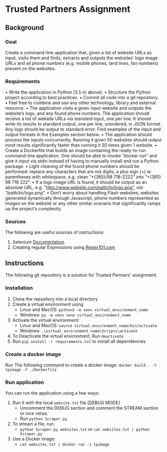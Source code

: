 # Trusted Partners Assignment

## Background

### Goal

Create a command-line application that, given a list of website URLs as input, visits them and finds, extracts and outputs the websites’ logo image URLs and all phone numbers (e.g. mobile phones, land lines, fax numbers) present on the websites.

### Requirements

• ​Write the application in Python (3.5 or above).
• ​Structure the Python project according to best practices.
• ​Commit all code into a git repository.
• ​Feel free to combine and use any other technology, library and external resource.
• ​The application visits a given input website and outputs the website’s logo, and any found phone numbers. The application should receive a list of website URLs via standard input, one per line. It should write its results to standard output, one per line, unordered, in JSON format. Any logs should be output to standard error. Find examples of the input and output formats in the Examples section below.
• ​The application should process the inputs concurrently. Running it given 50
websites should output most results significantly faster than running it 50 times
given 1 website.
• ​Create a Dockerfile that builds an image containing the ready-to-run command-line application. One should be able to invoke “docker run” and give it input via stdin
instead of having to manually install and run a Python package.
• ​Light cleaning of the found phone numbers should be performed: replace any characters that are not digits, a plus sign (+) or parentheses with whitespace, e.g. clean “+(385)/98 718-2222” into “+(385) 98 718 222”.
• ​If a logo image URL is found, it should be output as an absolute URL, e.g. "http://www.website.com/path/to/logo.png”, not “/path/to/logo.png”.
• ​Don’t worry about handling Flash websites, websites generated dynamically
through Javascript, phone numbers represented as images on the website or any other similar scenario that significantly ramps up the project’s complexity.

### Sources

The following are useful sources of instructions:

1. Selenium [Documentation](https://www.selenium.dev/documentation/)
2. Creating regular Expressions using [Regex101.com](https://regex101.com/)

## Instructions

The following git repository is a solution for Trusted Partners' assignment.

### Installation

1. Clone the repository into a local directory
2. Create a virtual environment using
   - Linux and MacOS: `python3 -m venv virtual_environment_name`
   - Windows: `py -m venv venv virtual_environment_name`
3. Activate the virtual environment:
   - Linux and MacOS: `source virtual_environment_name/bin/activate`
   - Windows: `.\virtual_environment_name\Scripts\activate`
4. To Deactivate the virtual environment, Run `deactivate`
5. Run `pip install -r requirements.txt` to install all dependencies

### Create a docker image

Run The following command to create a docker image:
`docker build . -t tpimage -f ./Dockerfile`

### Run application

You can run the application using a few ways:

1. Run it with the local `website.txt` file [DEBUG MODE]
   - Uncomment the DEBUG section and comment the STREAM section or vice versa.
   - Run `python Scraper.py`
2. To stream a file, run:
   - `python Scraper.py websites.txt` or `cat websites.txt | python Scraper.py`
3. Use a Docker image:
   - `cat websites.txt | docker run -i tpimage`
